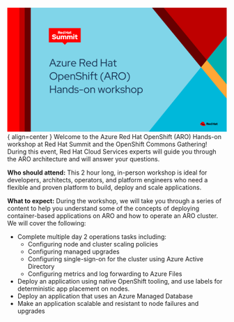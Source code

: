 ![Azure Red Hat OpenShift (ARO) Hands-on workshop](./assets/images/summit-aro-header.png){ align=center }
Welcome to the Azure Red Hat OpenShift (ARO) Hands-on workshop at Red Hat Summit and the OpenShift Commons Gathering! During this event, Red Hat Cloud Services experts will guide you through the ARO architecture and will answer your questions. 

**Who should attend:** This 2 hour long, in-person workshop is ideal for developers, architects, operators, and platform engineers who need a flexible and proven platform to build, deploy and scale applications.

**What to expect:** During the workshop, we will take you through a series of content to help you understand some of the concepts of deploying container-based applications on ARO and how to operate an ARO cluster. We will cover the following:

- Complete multiple day 2 operations tasks including: 
    * Configuring node and cluster scaling policies
    * Configuring managed upgrades
    * Configuring single-sign-on for the cluster using Azure Active Directory
    * Configuring metrics and log forwarding to Azure Files
- Deploy an application using native OpenShift tooling, and use labels for deterministic app placement on nodes.
- Deploy an application that uses an Azure Managed Database
- Make an application scalable and resistant to node failures and upgrades